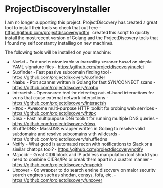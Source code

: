 # ProjectDiscoveryInstaller
I am no longer supporting this project. ProjectDiscovery has created a great tool to install their tools so check that out here - https://github.com/projectdiscovery/pdtm
I created this script to quickly install the most recent version of Golang and the ProjectDiscovery tools that I found my self constantly installing on new machines. 

The following tools will be installed on your machine:
* Nuclei - Fast and customizable vulnerability scanner based on simple YAML signature files - https://github.com/projectdiscovery/nuclei
* Subfinder - Fast passive subdomain finding tool - https://github.com/projectdiscovery/subfinder
* Naabu - Port scanner written in Golang for fast SYN/CONNECT scans - https://github.com/projectdiscovery/naabu
* Interactsh - Opensource tool for detecting out-of-band interactions for vulns that cause external network interactions - https://github.com/projectdiscovery/interactsh
* Httpx - Awesome multi-purpose HTTP toolkit for probing web services - https://github.com/projectdiscovery/httpx
* Dnsx - Fast, multipurpose DNS toolkit for running multiple DNS queries - https://github.com/projectdiscovery/dnsx
* ShuffleDNS - MassDNS wrapper written in Golang to resolve valid subdomains and resolve subdomains with wildcards - https://github.com/projectdiscovery/shuffledns
* Notify - What good is automated recon with notifications to Slack or a similar chatops tool? - https://github.com/projectdiscovery/notify
* Mapcidr - Great CIDR block and IP address manipulation tool should you need to combine CIDRs/IPs or break them apart in a custom manner - https://github.com/projectdiscovery/mapcidr
* Uncover - Go wrapper to do search engine discovery on major security search engines such as shodan, censys, fofa, etc. - https://github.com/projectdiscovery/uncover

